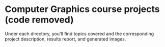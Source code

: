# Computer Graphics course projects (code removed)

Under each directory, you'll find topics covered and the corresponding project description, results report, and generated images.
